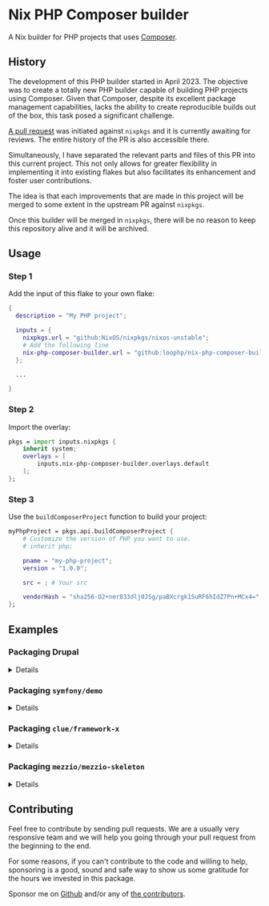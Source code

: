 # Nix PHP Composer builder

A Nix builder for PHP projects that uses [Composer](https://getcomposer.org/).

## History

The development of this PHP builder started in April 2023.
The objective was to create a totally new PHP builder capable of building PHP
projects using Composer. Given that Composer, despite its excellent package
management capabilities, lacks the ability to create reproducible builds out of
the box, this task posed a significant challenge.

[A pull request](https://github.com/NixOS/nixpkgs/pull/225401) was initiated
against `nixpkgs` and it is currently awaiting for reviews. The entire history
of the PR is also accessible there.

Simultaneously, I have separated the relevant parts and files of this PR into
this current project. This not only allows for greater flexibility in
implementing it into existing flakes but also facilitates its enhancement and
foster user contributions.

The idea is that each improvements that are made in this project will be merged
to some extent in the upstream PR against `nixpkgs`.

Once this builder will be merged in `nixpkgs`, there will be no reason to keep
this repository alive and it will be archived.

## Usage

### Step 1

Add the input of this flake to your own flake:

```nix
{
  description = "My PHP project";

  inputs = {
    nixpkgs.url = "github:NixOS/nixpkgs/nixos-unstable";
    # Add the following line
    nix-php-composer-builder.url = "github:loophp/nix-php-composer-builder";
  };

  ...

}
```

### Step 2

Import the overlay:

```nix
pkgs = import inputs.nixpkgs {
    inherit system;
    overlays = [
        inputs.nix-php-composer-builder.overlays.default
    ];
};
```

### Step 3

Use the `buildComposerProject` function to build your project:

```nix
myPhpProject = pkgs.api.buildComposerProject {
    # Customize the version of PHP you want to use.
    # inherit php;

    pname = "my-php-project";
    version = "1.0.0";

    src = ; # Your src

    vendorHash = "sha256-O2+ner833dlj0JSg/paBXcrgk1SuRF6hIdZ7Pn+MCx4=";
};
```

## Examples

### Packaging Drupal

<details>

```nix
drupal = pkgs.api.buildComposerProject {
  pname = "drupal";
  version = "11.x-dev";

  src = pkgs.fetchFromGitHub {
    owner = "drupal";
    repo = "drupal";
    rev = "aec9cf8ca15958546b882f8eb371080dbd39b9ed";
    sha256 = "sha256-GzGm1X5uKCqkKowWCce7xOjgGa9uDzywSMGJlorNLlY=";
  };

  vendorHash = "sha256-CJtf7r3EhjZTL2vKGXokqy1+uONNq+bA+wGrDmeqIRs=";
};
```

</details>

### Packaging `symfony/demo`

<details>

```nix
symfony-demo = pkgs.api.buildComposerProject {
  pname = "symfony-demo";
  version = "2.3.0-dev";

  src = pkgs.fetchFromGitHub {
    owner = "symfony";
    repo = "demo";
    rev = "e8a754777bd400ecf87e8c6eeea8569d4846d357";
    sha256 = "sha256-ZG0O8O4X5t/GkAVKhcedd3P7WXYiZ0asMddX1XfUVR4=";
  };

  vendorHash = "sha256-Nv9pRQJ2Iij1IxPNcCk732Q79FWB/ARJRvjPVVyLMEc=";
};
```

</details>

### Packaging `clue/framework-x`

<details>

```nix
clue-framework-x = pkgs.api.buildComposerProject {
  pname = "clue-framework-x";
  version = "1.0.0-dev";

  src = pkgs.fetchFromGitHub {
    owner = "clue";
    repo = "framework-x";
    rev = "277e9a582c90042e3e32c7ef045123848ef147fc";
    sha256 = "sha256-wtMJcNwxvqGKtrr8Ak4ON4b9jMwBGlBUs+S2M8iSHf4=";
  };

  vendorHash = "sha256-ULgZtwT1D371MaeUpEwiS1BQvw22y4/rZsPJ5+HFdhQ=";
};
```

</details>

### Packaging `mezzio/mezzio-skeleton`

<details>

```nix
mezzio-skeleton = pkgs.api.buildComposerProject {
  pname = "mezzio-skeleton";
  version = "3.15.0-dev";

  src = pkgs.fetchFromGitHub {
    owner = "mezzio";
    repo = "mezzio-skeleton";
    rev = "2eb90de8cd7b8efb1b31d505385ce92c17153608";
    sha256 = "sha256-D3jmCcYXpH92r6yvn/2SlQ1G9yd/izHJjcYfunk/jjA=";
  };

  vendorHash = "sha256-YYBQ+AV8b8xozJpemjfnTrbY8sWgP8BBp59RLCFHfpc=";
};
```

</details>

## Contributing

Feel free to contribute by sending pull requests. We are a usually very
responsive team and we will help you going through your pull request from the
beginning to the end.

For some reasons, if you can't contribute to the code and willing to help,
sponsoring is a good, sound and safe way to show us some gratitude for the hours
we invested in this package.

Sponsor me on [Github][github sponsors link] and/or any of [the
contributors][6].

[github sponsors link]: https://github.com/sponsors/drupol
[6]: https://github.com/loophp/collection/graphs/contributors
